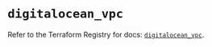 # `digitalocean_vpc`

Refer to the Terraform Registry for docs: [`digitalocean_vpc`](https://registry.terraform.io/providers/digitalocean/digitalocean/2.40.0/docs/resources/vpc).

